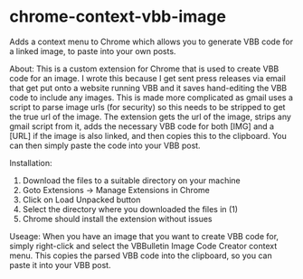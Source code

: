 # chrome-context-vbb-image
Adds a context menu to Chrome which allows you to generate VBB code for a linked image, to paste into your own posts.

About:
This is a custom extension for Chrome that is used to create VBB code for an image. I wrote this because I get sent press releases via email that get put onto a website running VBB and it saves hand-editing the VBB code to include any images. This is made more complicated as gmail uses a script to parse image urls (for security) so this needs to be stripped to get the true url of the image. The extension gets the url of the image, strips any gmail script from it, adds the necessary VBB code for both [IMG] and a [URL] if the image is also linked, and then copies this to the clipboard. You can then simply paste the code into your VBB post.

Installation:
1. Download the files to a suitable directory on your machine
2. Goto Extensions -> Manage Extensions in Chrome
3. Click on Load Unpacked button
4. Select the directory where you downloaded the files in (1)
5. Chrome should install the extension without issues

Useage:
When you have an image that you want to create VBB code for, simply right-click and select the VBBulletin Image Code Creator context menu.
This copies the parsed VBB code into the clipboard, so you can paste it into your VBB post.


